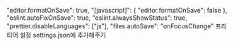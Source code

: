    "editor.formatOnSave": true,
 "[javascript]": {
   "editor.formatOnSave": false
 },
 "eslint.autoFixOnSave": true,
 "eslint.alwaysShowStatus": true,
 "prettier.disableLanguages": ["js"],
 "files.autoSave": "onFocusChange"
 프리티어 설정 settings.json에 추가해주기